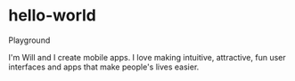 # hello-world
Playground

I'm Will and I create mobile apps. I love making intuitive, attractive, fun user interfaces and apps that make people's lives easier.
